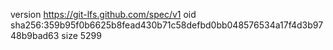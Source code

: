 version https://git-lfs.github.com/spec/v1
oid sha256:359b95f0b6625b8fead430b71c58defbd0bb048576534a17f4d3b9748b9bad63
size 5299
